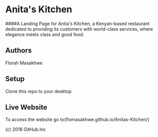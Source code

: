 # Anita's Kitchen

####A Landing Page for Anita's Kitchen, a Kenyan-based restaurant dedicated to providing its customers with world-class services, where elegance meets class and good food.

## Authors
Florah Masakhwe

## Setup
Clone this repo to your desktop

## Live Website
To access the website go to(flomasakhwe.github.io/Anitas-Kitchen/)

(c) 2018 GitHub.Inc
